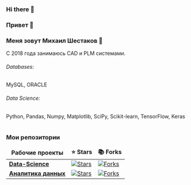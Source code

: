 ### Hi there 👋

<!--
**data-analyst-mr/data-analyst-mr** is a ✨ _special_ ✨ repository because its `README.md` (this file) appears on your GitHub profile.

Here are some ideas to get you started:

- 🔭 I’m currently working on ...
- 🌱 I’m currently learning ...
- 👯 I’m looking to collaborate on ...
- 🤔 I’m looking for help with ...
- 💬 Ask me about ...
- 📫 How to reach me: ...
- 😄 Pronouns: ...
- ⚡ Fun fact: ...
-->

### Привет 👋

### Меня зовут Михаил Шестаков :raising_hand: 

С 2018 года занимаюсь CAD и PLM системами.

###### Databases: 
MySQL, ORACLE

###### Data Science: 
Python, Pandas, Numpy, Matplotlib, SciPy, Scikit-learn, TensorFlow, Keras
<br><br>
<h3>Мои репозитории</h3>

<table width=100%>
  <thead align="center">
    <tr border: none;>
      <td><b>Рабочие проекты</b></td>
      <td><b>⭐ Stars</b></td>
      <td><b>📚 Forks</b></td>
    </tr>
  </thead>
  <tbody>

<tr>
      <td><a href="https://github.com/data-analyst-mr/DataScienceProjects"><b>Data-Science</b></a></td>
      <td><a href="https://github.com/data-analyst-mr/DataScienceProjects/stargazers"><img alt="Stars" src="https://img.shields.io/github/stars/data-analyst-mr/DataScienceProjects?style=flat-square&labelColor=343b41"/></a></td>
      <td><a href="https://github.com/data-analyst-mr/DataScienceProjects/network/members"><img alt="Forks" src="https://img.shields.io/github/forks/data-analyst-mr/DataScienceProjects?style=flat-square&labelColor=343b41"/></a></td>
</tr>    
<tr>
      <td><a href="https://github.com/data-analyst-mr/analytical_projects"><b>Аналитика данных</b></a></td>
      <td><a href="https://github.com/data-analyst-mr/analytical_projects/stargazers"><img alt="Stars" src="https://img.shields.io/github/stars/data-analyst-mr/analytical_projects?style=flat-square&labelColor=343b41"/></a></td>
      <td><a href="https://github.com/data-analyst-mr/analytical_projects/network/members"><img alt="Forks" src="https://img.shields.io/github/forks/data-analyst-mr/analytical_projects?style=flat-square&labelColor=343b41"/></a></td>
</tr>
  </tbody>
</table>
